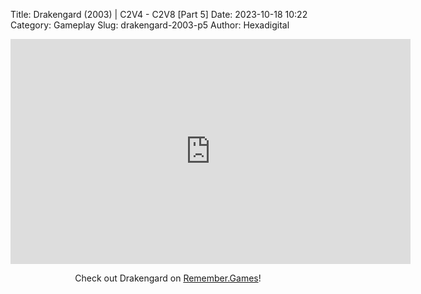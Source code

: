 Title: Drakengard (2003) | C2V4 - C2V8 [Part 5]
Date: 2023-10-18 10:22
Category: Gameplay
Slug: drakengard-2003-p5
Author: Hexadigital

<center><iframe src="https://www.youtube.com/embed/njl6ob9sY8M?feature=oembed" allow="accelerometer; autoplay; encrypted-media; gyroscope; picture-in-picture" width="640" height="360" frameborder="0"></iframe>

Check out Drakengard on [Remember.Games](https://remember.games/game/2346/drakengard/)!</center>